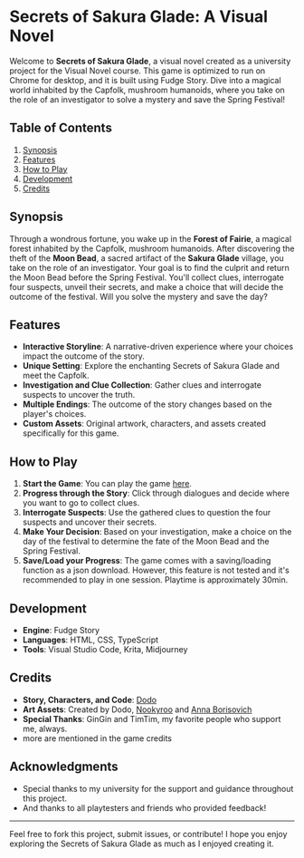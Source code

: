 # Secrets of Sakura Glade: A Visual Novel

Welcome to **Secrets of Sakura Glade**, a visual novel created as a university project for the Visual Novel course. This game is optimized to run on Chrome for desktop, and it is built using Fudge Story. Dive into a magical world inhabited by the Capfolk, mushroom humanoids, where you take on the role of an investigator to solve a mystery and save the Spring Festival!

<!-- ![Secrets of Sakura Glade Banner](link_to_banner_image) Replace with the actual image link -->

## Table of Contents

1. [Synopsis](#synopsis)
2. [Features](#features)
4. [How to Play](#how-to-play)
6. [Development](#development)
7. [Credits](#credits)

## Synopsis

Through a wondrous fortune, you wake up in the **Forest of Fairie**, a magical forest inhabited by the Capfolk, mushroom humanoids. After discovering the theft of the **Moon Bead**, a sacred artifact of the **Sakura Glade** village, you take on the role of an investigator. Your goal is to find the culprit and return the Moon Bead before the Spring Festival. You'll collect clues, interrogate four suspects, unveil their secrets, and make a choice that will decide the outcome of the festival. Will you solve the mystery and save the day?

## Features

- **Interactive Storyline**: A narrative-driven experience where your choices impact the outcome of the story.
- **Unique Setting**: Explore the enchanting Secrets of Sakura Glade and meet the Capfolk.
- **Investigation and Clue Collection**: Gather clues and interrogate suspects to uncover the truth.
- **Multiple Endings**: The outcome of the story changes based on the player's choices.
- **Custom Assets**: Original artwork, characters, and assets created specifically for this game.

## How to Play

1. **Start the Game**: You can play the game [here](https://DodoCreates.github.io/Secrets-of-Sakura-Glade/SoSG/SakuraGlade.html). 
2. **Progress through the Story**: Click through dialogues and decide where you want to go to collect clues.
3. **Interrogate Suspects**: Use the gathered clues to question the four suspects and uncover their secrets.
4. **Make Your Decision**: Based on your investigation, make a choice on the day of the festival to determine the fate of the Moon Bead and the Spring Festival.
5. **Save/Load your Progress**: The game comes with a saving/loading function as a json download. However, this feature is not tested and it's recommended to play in one session. Playtime is approximately 30min.

## Development

- **Engine**: Fudge Story
- **Languages**: HTML, CSS, TypeScript
- **Tools**: Visual Studio Code, Krita, Midjourney

## Credits

- **Story, Characters, and Code**: [Dodo](https://wonderl.ink/@dodocreates)
- **Art Assets**: Created by Dodo, [Nookyroo](https://wonderl.ink/@nookyroo) and [Anna Borisovich](https://www.instagram.com/_alluusion/)
- **Special Thanks**: GinGin and TimTim, my favorite people who support me, always.
- more are mentioned in the game credits

## Acknowledgments

- Special thanks to my university for the support and guidance throughout this project.
- And thanks to all playtesters and friends who provided feedback!

---

Feel free to fork this project, submit issues, or contribute! I hope you enjoy exploring the Secrets of Sakura Glade as much as I enjoyed creating it.
